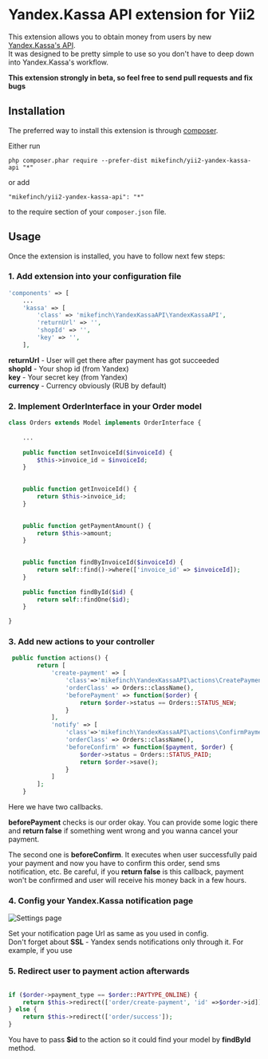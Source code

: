 Yandex.Kassa API extension for Yii2
===================================
This extension allows you to obtain money from users by new [Yandex.Kassa's API](https://kassa.yandex.ru/docs/checkout-api/).   
It was designed to be pretty simple to use so you don't have to deep down into Yandex.Kassa's workflow.

**This extension strongly in beta, so feel free to send pull requests and fix bugs**

Installation
------------

The preferred way to install this extension is through [composer](http://getcomposer.org/download/).

Either run

```
php composer.phar require --prefer-dist mikefinch/yii2-yandex-kassa-api "*"
```

or add

```
"mikefinch/yii2-yandex-kassa-api": "*"
```

to the require section of your `composer.json` file.


Usage
-----

Once the extension is installed, you have to follow next few steps:

###  1. Add extension into your configuration file

```php
'components' => [
    ...
    'kassa' => [
        'class' => 'mikefinch\YandexKassaAPI\YandexKassaAPI',
        'returnUrl' => '',
        'shopId' => '',
        'key' => '',
    ],
```

**returnUrl** - User will get there after payment has got succeeded  
**shopId** - Your shop id (from Yandex)  
**key** - Your secret key (from Yandex)  
**currency** - Currency obviously (RUB by default) 

###  2. Implement OrderInterface in your Order model

```php
class Orders extends Model implements OrderInterface {
    
    ...
      
    public function setInvoiceId($invoiceId) {
        $this->invoice_id = $invoiceId;
    }

    
    public function getInvoiceId() {
        return $this->invoice_id;
    }

    
    public function getPaymentAmount() {
        return $this->amount;
    }

    
    public function findByInvoiceId($invoiceId) {
        return self::find()->where(['invoice_id' => $invoiceId]);
    }
    
    public function findById($id) {
        return self::findOne($id);
    }

}

```
###  3. Add new actions to your controller 

```php
 public function actions() {
        return [
            'create-payment' => [
                'class'=>'mikefinch\YandexKassaAPI\actions\CreatePaymentAction',
                'orderClass' => Orders::className(),
                'beforePayment' => function($order) {
                    return $order->status == Orders::STATUS_NEW;
                }
            ],
            'notify' => [
                'class'=>'mikefinch\YandexKassaAPI\actions\ConfirmPaymentAction',
                'orderClass' => Orders::className(),
                'beforeConfirm' => function($payment, $order) {
                    $order->status = Orders::STATUS_PAID; 
                    return $order->save();
                }
            ]
        ];
    }

```

Here we have two callbacks.  

**beforePayment** checks is our order okay.
You can provide some logic there and **return false** if something went wrong and you wanna cancel your payment.

The second one is **beforeConfirm**. It executes when user successfully paid your payment
 and now you have to confirm this order, send sms notification, etc. 
 Be careful, if you **return false** is this callback, payment won't be confirmed and user will receive his money back in a few hours.

###  4. Config your Yandex.Kassa notification page

![Settings page](https://yastatic.net/doccenter/images/support.yandex.ru/ru/checkout/freeze/twhOFiPLqML0235O-XsmyV9ztM8.png) 

Set your notification page Url as same as you used in config.  
Don't forget about **SSL** - Yandex sends notifications only through it.
For example, if you use 

###  5. Redirect user to payment action afterwards
```php

if ($order->payment_type == $order::PAYTYPE_ONLINE) {
    return $this->redirect(['order/create-payment', 'id' =>$order->id]);
} else {
    return $this->redirect(['order/success']);
}
```

You have to pass **$id** to the action so it could find your model by **findById** method.



